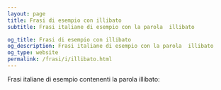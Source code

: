 ```yaml
---
layout: page
title: Frasi di esempio con illibato 
subtitle: Frasi italiane di esempio con la parola  illibato

og_title: Frasi di esempio con illibato 
og_description: Frasi italiane di esempio con la parola  illibato
og_type: website
permalink: /frasi/i/illibato.html
---
```


Frasi italiane di esempio contenenti la parola illibato:


